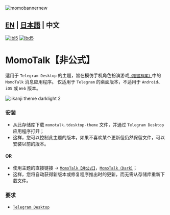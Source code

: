 ![momobannernew](https://github.com/makipom/MomoTalk-Telegram/assets/118981482/65bffd16-2527-45a3-bfd0-6ca676c7bfab)
## [EN](https://github.com/makipom/MomoTalk-Telegram/blob/main/README.md) | [日本語](https://github.com/makipom/MomoTalk-Telegram/blob/main/README_jp.md) | 中文

[![ibl5](https://github.com/user-attachments/assets/ad2b7cb0-192a-4299-b2fc-1b389695344c)](https://t.me/addtheme/momotalk) [![ibd5](https://github.com/user-attachments/assets/073c9cc8-abe1-4389-a9b6-a40f88942386)](https://t.me/addtheme/momotalk_dark)

# MomoTalk【非公式】
适用于 `Telegram Desktop` 的主题，旨在模仿手机角色扮演游戏[`《碧蓝档案》`](https://bluearchive-cn.com/)中的 `MomoTalk` 消息应用程序。 仅适用于 `Telegram` 的桌面版本，不适用于 `Android`、`iOS` 或 `Web` 版本。

![iikanji theme darklight 2](https://github.com/user-attachments/assets/111a6b6c-fd06-4548-871a-f67e445874bd)

### 安装   
* 从此存储库下载 `momotalk.tdesktop-theme` 文件，并通过 `Telegram Desktop` 应用程序打开；    
* 这样，您可以控制此主题的版本，如果不喜欢某个更新但仍然保留文件，可以安装以前的版本。
#### OR     
* 使用主题的直接链接 → [`MomoTalk【非公式】`](https://t.me/addtheme/momotalk)，[`MomoTalk（Dark）`](https://t.me/addtheme/momotalk_dark)；     
* 这样，您将自动获得新版本或修复程序推出时的更新，而无需从存储库重新下载文件。

### 要求
* [`Telegram Desktop`](https://hithub.com/telegramdesktop/tdesktop)
